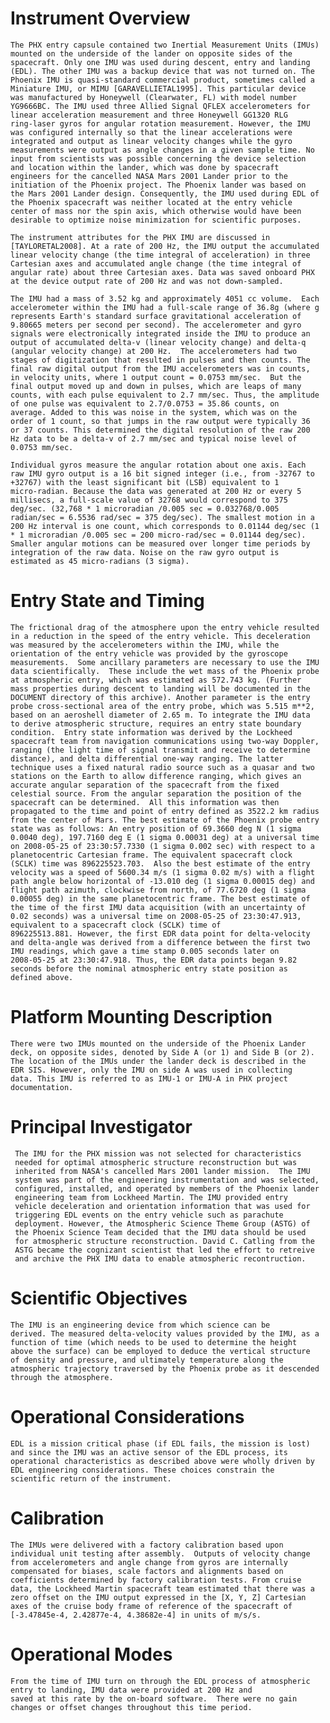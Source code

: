 
 
 
  Instrument Overview
  ===================
    The PHX entry capsule contained two Inertial Measurement Units (IMUs)
    mounted on the underside of the lander on opposite sides of the
    spacecraft. Only one IMU was used during descent, entry and landing
    (EDL). The other IMU was a backup device that was not turned on. The
    Phoenix IMU is quasi-standard commercial product, sometimes called a
    Miniature IMU, or MIMU [GARAVELLIETAL1995]. This particular device
    was manufactured by Honeywell (Clearwater, FL) with model number
    YG9666BC. The IMU used three Allied Signal QFLEX accelerometers for
    linear acceleration measurement and three Honeywell GG1320 RLG
    ring-laser gyros for angular rotation measurement. However, the IMU
    was configured internally so that the linear accelerations were
    integrated and output as linear velocity changes while the gyro
    measurements were output as angle changes in a given sample time. No
    input from scientists was possible concerning the device selection
    and location within the lander, which was done by spacecraft
    engineers for the cancelled NASA Mars 2001 Lander prior to the
    initiation of the Phoenix project. The Phoenix lander was based on
    the Mars 2001 Lander design. Consequently, the IMU used during EDL of
    the Phoenix spacecraft was neither located at the entry vehicle
    center of mass nor the spin axis, which otherwise would have been
    desirable to optimize noise minimization for scientific purposes.
 
    The instrument attributes for the PHX IMU are discussed in
    [TAYLORETAL2008]. At a rate of 200 Hz, the IMU output the accumulated
    linear velocity change (the time integral of acceleration) in three
    Cartesian axes and accumulated angle change (the time integral of
    angular rate) about three Cartesian axes. Data was saved onboard PHX
    at the device output rate of 200 Hz and was not down-sampled.
 
    The IMU had a mass of 3.52 kg and approximately 4051 cc volume.  Each
    accelerometer within the IMU had a full-scale range of 36.8g (where g
    represents Earth's standard surface gravitational acceleration of
    9.80665 meters per second per second). The accelerometer and gyro
    signals were electronically integrated inside the IMU to produce an
    output of accumulated delta-v (linear velocity change) and delta-q
    (angular velocity change) at 200 Hz.  The accelerometers had two
    stages of digitization that resulted in pulses and then counts. The
    final raw digital output from the IMU accelerometers was in counts,
    in velocity units, where 1 output count = 0.0753 mm/sec.  But the
    final output moved up and down in pulses, which are leaps of many
    counts, with each pulse equivalent to 2.7 mm/sec. Thus, the amplitude
    of one pulse was equivalent to 2.7/0.0753 = 35.86 counts, on
    average. Added to this was noise in the system, which was on the
    order of 1 count, so that jumps in the raw output were typically 36
    or 37 counts. This determined the digital resolution of the raw 200
    Hz data to be a delta-v of 2.7 mm/sec and typical noise level of
    0.0753 mm/sec.
 
    Individual gyros measure the angular rotation about one axis. Each
    raw IMU gyro output is a 16 bit signed integer (i.e., from -32767 to
    +32767) with the least significant bit (LSB) equivalent to 1
    micro-radian. Because the data was generated at 200 Hz or every 5
    millisecs, a full-scale value of 32768 would correspond to 375
    deg/sec. (32,768 * 1 microradian /0.005 sec = 0.032768/0.005
    radian/sec = 6.5536 rad/sec = 375 deg/sec). The smallest motion in a
    200 Hz interval is one count, which corresponds to 0.01144 deg/sec (1
    * 1 microradian /0.005 sec = 200 micro-rad/sec = 0.01144 deg/sec).
    Smaller angular motions can be measured over longer time periods by
    integration of the raw data. Noise on the raw gyro output is
    estimated as 45 micro-radians (3 sigma).
 
  Entry State and Timing
   =====================
 
    The frictional drag of the atmosphere upon the entry vehicle resulted
    in a reduction in the speed of the entry vehicle. This deceleration
    was measured by the accelerometers within the IMU, while the
    orientation of the entry vehicle was provided by the gyroscope
    measurements.  Some ancillary parameters are necessary to use the IMU
    data scientifically.  These include the wet mass of the Phoenix probe
    at atmospheric entry, which was estimated as 572.743 kg. (Further
    mass properties during descent to landing will be documented in the
    DOCUMENT directory of this archive). Another parameter is the entry
    probe cross-sectional area of the entry probe, which was 5.515 m**2,
    based on an aeroshell diameter of 2.65 m. To integrate the IMU data
    to derive atmospheric structure, requires an entry state boundary
    condition.  Entry state information was derived by the Lockheed
    spacecraft team from navigation communications using two-way Doppler,
    ranging (the light time of signal transmit and receive to determine
    distance), and delta differential one-way ranging. The latter
    technique uses a fixed natural radio source such as a quasar and two
    stations on the Earth to allow difference ranging, which gives an
    accurate angular separation of the spacecraft from the fixed
    celestial source. From the angular separation the position of the
    spacecraft can be determined.  All this information was then
    propagated to the time and point of entry defined as 3522.2 km radius
    from the center of Mars. The best estimate of the Phoenix probe entry
    state was as follows: An entry position of 69.3660 deg N (1 sigma
    0.0040 deg), 197.7160 deg E (1 sigma 0.00031 deg) at a universal time
    on 2008-05-25 of 23:30:57.7330 (1 sigma 0.002 sec) with respect to a
    planetocentric Cartesian frame. The equivalent spacecraft clock
    (SCLK) time was 896225523.703.  Also the best estimate of the entry
    velocity was a speed of 5600.34 m/s (1 sigma 0.02 m/s) with a flight
    path angle below horizontal of -13.010 deg (1 sigma 0.00015 deg) and
    flight path azimuth, clockwise from north, of 77.6720 deg (1 sigma
    0.00055 deg) in the same planetocentric frame. The best estimate of
    the time of the first IMU data acquisition (with an uncertainty of
    0.02 seconds) was a universal time on 2008-05-25 of 23:30:47.913,
    equivalent to a spacecraft clock (SCLK) time of
    896225513.881. However, the first EDR data point for delta-velocity
    and delta-angle was derived from a difference between the first two
    IMU readings, which gave a time stamp 0.005 seconds later on
    2008-05-25 at 23:30:47.918. Thus, the EDR data points began 9.82
    seconds before the nominal atmospheric entry state position as
    defined above.
 
  Platform Mounting Description
  =============================
 
    There were two IMUs mounted on the underside of the Phoenix Lander
    deck, on opposite sides, denoted by Side A (or 1) and Side B (or 2).
    The location of the IMUs under the lander deck is described in the
    EDR SIS. However, only the IMU on side A was used in collecting
    data. This IMU is referred to as IMU-1 or IMU-A in PHX project
    documentation.
 
  Principal Investigator
  ======================
 
     The IMU for the PHX mission was not selected for characteristics
     needed for optimal atmospheric structure reconstruction but was
     inherited from NASA's cancelled Mars 2001 lander mission.  The IMU
     system was part of the engineering instrumentation and was selected,
     configured, installed, and operated by members of the Phoenix lander
     engineering team from Lockheed Martin. The IMU provided entry
     vehicle deceleration and orientation information that was used for
     triggering EDL events on the entry vehicle such as parachute
     deployment. However, the Atmospheric Science Theme Group (ASTG) of
     the Phoenix Science Team decided that the IMU data should be used
     for atmospheric structure reconstruction. David C. Catling from the
     ASTG became the cognizant scientist that led the effort to retreive
     and archive the PHX IMU data to enable atmospheric recontruction.
 
  Scientific Objectives
  =====================
 
    The IMU is an engineering device from which science can be
    derived. The measured delta-velocity values provided by the IMU, as a
    function of time (which needs to be used to determine the height
    above the surface) can be employed to deduce the vertical structure
    of density and pressure, and ultimately temperature along the
    atmospheric trajectory traversed by the Phoenix probe as it descended
    through the atmosphere.
 
  Operational Considerations
  ==========================
 
    EDL is a mission critical phase (if EDL fails, the mission is lost)
    and since the IMU was an active sensor of the EDL process, its
    operational characteristics as described above were wholly driven by
    EDL engineering considerations. These choices constrain the
    scientific return of the instrument.
 
  Calibration
  ===========
 
    The IMUs were delivered with a factory calibration based upon
    individual unit testing after assembly.  Outputs of velocity change
    from accelerometers and angle change from gyros are internally
    compensated for biases, scale factors and alignments based on
    coefficients determined by factory calibration tests. From cruise
    data, the Lockheed Martin spacecraft team estimated that there was a
    zero offset on the IMU output expressed in the [X, Y, Z] Cartesian
    axes of the cruise body frame of reference of the spacecraft of
    [-3.47845e-4, 2.42877e-4, 4.38682e-4] in units of m/s/s.
 
  Operational Modes
  =================
 
    From the time of IMU turn on through the EDL process of atmospheric
    entry to landing, IMU data were provided at 200 Hz and
    saved at this rate by the on-board software.  There were no gain
    changes or offset changes throughout this time period.

        